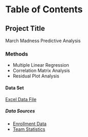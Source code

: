# Table of Contents


## Project Title
March Madness Predictive Analysis

### Methods
- Multiple Linear Regression
- Correlation Matrix Analysis
- Residual Plot Analysis

#### Data Set
[Excel Data File](https://iowa-my.sharepoint.com/:x:/r/personal/mrulrich_uiowa_edu/_layouts/15/Doc.aspx?sourcedoc=%7B3E23A99D-B183-4C02-9902-284AE67C7704%7D&file=Project%20Proposal%20Data%20Sheet.xlsx&action=default&mobileredirect=true)

##### Data Sources
- [Enrollment Data](https://www.usnews.com/education)
- [Team Statistics](https://basketball.realgm.com/ncaa/teams)
